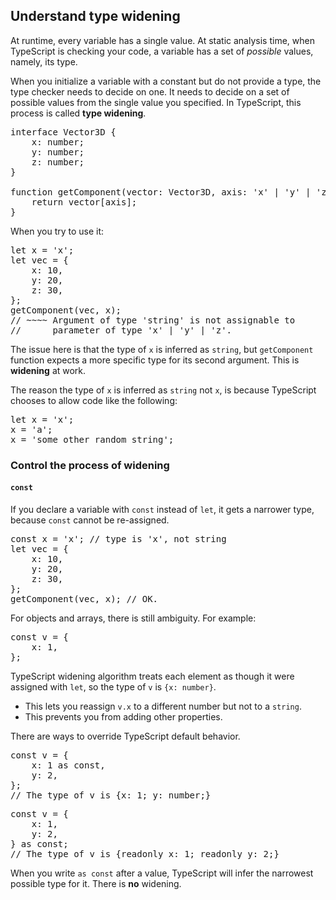 ## Understand type widening
At runtime, every variable has a single value. At static analysis time, when TypeScript is checking your code, a variable has a set of *possible* values, namely, its type.

When you initialize a variable with a constant but do not provide a type, the type checker needs to decide on one. It needs to decide on a set of possible values from the single value you specified. In TypeScript, this process is called **type widening**.

<pre>
interface Vector3D {
    x: number;
    y: number;
    z: number;
}

function getComponent(vector: Vector3D, axis: 'x' | 'y' | 'z') {
    return vector[axis];
}
</pre>

When you try to use it:

<pre>
let x = 'x';
let vec = {
    x: 10,
    y: 20,
    z: 30,
};
getComponent(vec, x);
// ~~~~ Argument of type 'string' is not assignable to
//      parameter of type 'x' | 'y' | 'z'.
</pre>

The issue here is that the type of `x` is inferred as `string`, but `getComponent` function expects a more specific type for its second argument. This is **widening** at work.

The reason the type of `x` is inferred as `string` not `x`, is because TypeScript chooses to allow code like the following:

<pre>
let x = 'x';
x = 'a';
x = 'some other random string';
</pre>

### Control the process of widening

#### `const`
If you declare a variable with `const` instead of `let`, it gets a narrower type, because `const` cannot be re-assigned.

<pre>
const x = 'x'; // type is 'x', not string
let vec = {
    x: 10,
    y: 20,
    z: 30,
};
getComponent(vec, x); // OK.
</pre>

For objects and arrays, there is still ambiguity. For example:

<pre>
const v = {
    x: 1,
};
</pre>

TypeScript widening algorithm treats each element as though it were assigned with `let`, so the type of `v` is `{x: number}`.
* This lets you reassign `v.x` to a different number but not to a `string`.
* This prevents you from adding other properties.

There are ways to override TypeScript default behavior.

<pre>
const v = {
    x: 1 as const,
    y: 2,
};
// The type of v is {x: 1; y: number;}
</pre>

<pre>
const v = {
    x: 1,
    y: 2,
} as const;
// The type of v is {readonly x: 1; readonly y: 2;}
</pre>

When you write `as const` after a value, TypeScript will infer the narrowest possible type for it. There is **no** widening.

